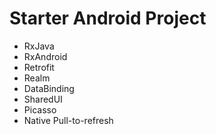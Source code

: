 
# Starter Android Project
- RxJava
- RxAndroid
- Retrofit
- Realm
- DataBinding
- SharedUI
- Picasso
- Native Pull-to-refresh
